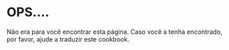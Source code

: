 # OPS....

Não era para você encontrar esta página.
Caso você a tenha encontrado, por favor, ajude a traduzir este cookbook.

